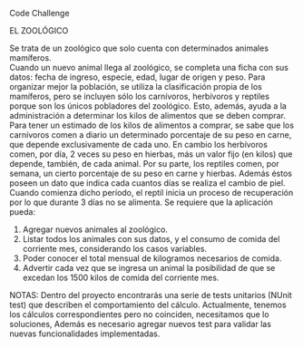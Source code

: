 Code Challenge

EL ZOOLÓGICO

Se trata de un zoológico que solo cuenta con determinados animales mamíferos.            
Cuando un nuevo animal llega al zoológico, se completa una ficha con sus datos: fecha de ingreso, especie, edad, lugar de origen y peso.
Para organizar mejor la población, se utiliza la clasificación propia de los mamíferos, pero se incluyen sólo los carnívoros, herbívoros y reptiles porque son los únicos pobladores del zoológico. Esto, además, ayuda a la administración a determinar los kilos de alimentos que se deben comprar. 
Para tener un estimado de los kilos de alimentos a comprar, se sabe que los  carnívoros comen a diario un determinado porcentaje de su peso en carne, que depende exclusivamente de cada uno. 
En cambio los herbívoros comen, por día, 2 veces su peso en hierbas, más un valor fijo (en kilos) que depende, también, de cada animal.
Por su parte, los reptiles comen, por semana, un cierto porcentaje de su peso en carne y hierbas. Además éstos poseen un dato que indica cada cuantos días se realiza el cambio de piel. Cuando comienza dicho período, el reptil inicia un proceso de recuperación por lo que durante 3 días no se alimenta.
Se requiere que la aplicación pueda: 
1.	Agregar nuevos animales al zoológico.
2.	Listar todos los animales con sus datos, y el consumo de comida del corriente mes, considerando los casos variables.
3.	Poder conocer el total mensual de kilogramos necesarios de comida.
4.	Advertir cada vez que se ingresa un animal la posibilidad de que se excedan los 1500 kilos de comida del corriente mes.
 
NOTAS:
Dentro del proyecto encontrarás una serie de tests unitarios (NUnit test) que describen el comportamiento del cálculo. Actualmente, tenemos los cálculos correspondientes pero no coinciden, necesitamos que lo soluciones, Además es necesario agregar nuevos test para validar las nuevas funcionalidades implementadas. 
